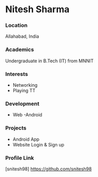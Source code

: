 # Nitesh Sharma

### Location

Allahabad, India

### Academics

Undergraduate in B.Tech (IT) from MNNIT

### Interests

- Networking
- Playing TT

### Development

- Web
-Android

### Projects

- Android App
- Website Login & Sign up

### Profile Link

[snitesh98] https://github.com/snitesh98